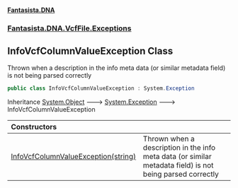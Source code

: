 #### [Fantasista.DNA](index.md 'index')
### [Fantasista.DNA.VcfFile.Exceptions](Fantasista.DNA.VcfFile.Exceptions.md 'Fantasista.DNA.VcfFile.Exceptions')

## InfoVcfColumnValueException Class

Thrown when a description in the info meta data (or similar metadata field) is not being parsed correctly

```csharp
public class InfoVcfColumnValueException : System.Exception
```

Inheritance [System.Object](https://docs.microsoft.com/en-us/dotnet/api/System.Object 'System.Object') &#129106; [System.Exception](https://docs.microsoft.com/en-us/dotnet/api/System.Exception 'System.Exception') &#129106; InfoVcfColumnValueException

| Constructors | |
| :--- | :--- |
| [InfoVcfColumnValueException(string)](Fantasista.DNA.VcfFile.Exceptions.InfoVcfColumnValueException.InfoVcfColumnValueException(string).md 'Fantasista.DNA.VcfFile.Exceptions.InfoVcfColumnValueException.InfoVcfColumnValueException(string)') | Thrown when a description in the info meta data (or similar metadata field) is not being parsed correctly |
